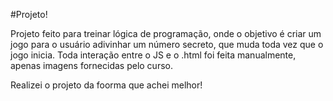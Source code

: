 #Projeto!

Projeto feito para treinar lógica de programação, onde o objetivo é criar um jogo para o usuário adivinhar um número secreto, que muda toda vez que o jogo inicia.
Toda interação entre o JS e o .html foi feita manualmente, apenas imagens fornecidas pelo curso.

Realizei o projeto da foorma que achei melhor!

